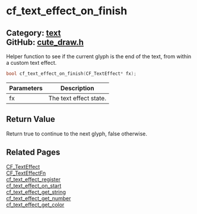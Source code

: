 [](../header.md ':include')

# cf_text_effect_on_finish

Category: [text](/api_reference?id=text)  
GitHub: [cute_draw.h](https://github.com/RandyGaul/cute_framework/blob/master/include/cute_draw.h)  
---

Helper function to see if the current glyph is the end of the text, from within a custom text effect.

```cpp
bool cf_text_effect_on_finish(CF_TextEffect* fx);
```

Parameters | Description
--- | ---
fx | The text effect state.

## Return Value

Return true to continue to the next glyph, false otherwise.

## Related Pages

[CF_TextEffect](/text/cf_texteffect.md)  
[CF_TextEffectFn](/text/cf_texteffectfn.md)  
[cf_text_effect_register](/text/cf_text_effect_register.md)  
[cf_text_effect_on_start](/text/cf_text_effect_on_start.md)  
[cf_text_effect_get_string](/text/cf_text_effect_get_string.md)  
[cf_text_effect_get_number](/text/cf_text_effect_get_number.md)  
[cf_text_effect_get_color](/text/cf_text_effect_get_color.md)  
